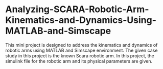 # Analyzing-SCARA-Robotic-Arm-Kinematics-and-Dynamics-Using-MATLAB-and-Simscape
This mini project is designed to address the kinematics and dynamics of robotic arms using MATLAB and Simscape environment. The given case study in this project is the known Scara robotic arm. In this project, the simulink file for the robotic arm and its physical parameters are given.

